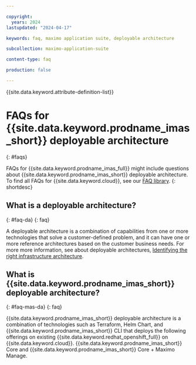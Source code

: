 ```yaml
---

copyright:
  years: 2024
lastupdated: "2024-04-17"

keywords: faq, maximo application suite, deployable architecture

subcollection: maximo-application-suite

content-type: faq

production: false

---
```


{{site.data.keyword.attribute-definition-list}}

# FAQs for {{site.data.keyword.prodname_imas_short}} deployable architecture
{: #faqs}


FAQs for {{site.data.keyword.prodname_imas_full}} might include questions about {{site.data.keyword.prodname_imas_short}} deployable architecture. To find all FAQs for {{site.data.keyword.cloud}}, see our [FAQ library](https://cloud.ibm.com/docs?tab=faqs).
{: shortdesc}

## What is a deployable architecture?
{: #faq-da}
{: faq}

A deployable architecture is a combination of capabilities from one or more technologies that solve a customer-defined problem, and it can have one or more reference architectures based on the customer business needs.
For more more information, see about deployable architectures,  [Identifying the right infrastructure architecture](/docs/overview?topic=overview-secure-enterprise#define-architecture).

## What is {{site.data.keyword.prodname_imas_short}} deployable architecture?
{: #faq-mas-da}
{: faq}

{{site.data.keyword.prodname_imas_short}} deployable architecture is a combination of technologies such as Terraform, Helm Chart, and {{site.data.keyword.prodname_imas_short}} CLI that deploys the following offerings on existing {{site.data.keyword.redhat_openshift_full}} on {{site.data.keyword.cloud}}. {{site.data.keyword.prodname_imas_short}} Core and {{site.data.keyword.prodname_imas_short}} Core + Maximo Manage.
